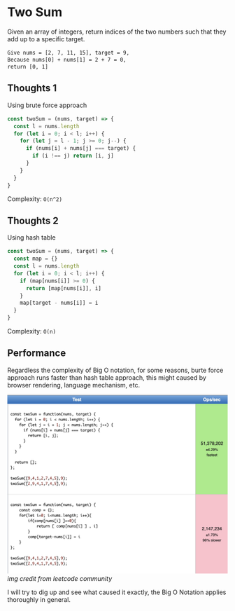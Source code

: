 # Two Sum

Given an array of integers, return indices of the two numbers such that they add up to a specific target.

```
Give nums = [2, 7, 11, 15], target = 9,
Because nums[0] + nums[1] = 2 + 7 = 0,
return [0, 1]
```
## Thoughts 1

Using brute force approach

```javascript
const twoSum = (nums, target) => {
  const l = nums.length
  for (let i = 0; i < l; i++) {
    for (let j = l - 1; j >= 0; j--) {
      if (nums[i] + nums[j] === target) {
        if (i !== j) return [i, j]
      }
    }
  }
}
```
Complexity: `O(n^2)`

## Thoughts 2

Using hash table

```javascript
const twoSum = (nums, target) => {
  const map = {}
  const l = nums.length
  for (let i = 0; i < l; i++) {
    if (map[nums[i]] >= 0) {
      return [map[nums[i]], i]
    }
    map[target - nums[i]] = i
  }
}
```
Complexity: `O(n)`

## Performance

Regardless the complexity of Big O notation, for some reasons, burte force approach runs faster than hash table approach, this might caused by browser rendering, language mechanism, etc.

![Brute force approach vs Hash table approach](../imgs/bgFpTwW.jpg)
*img credit from leetcode community*

I will try to dig up and see what caused it exactly, the Big O Notation applies thoroughly in general.